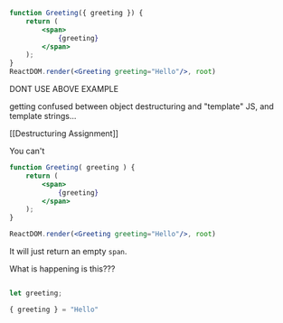 ```jsx
function Greeting({ greeting }) {
	return (
		<span>
			{greeting}
		</span>
	);
}
ReactDOM.render(<Greeting greeting="Hello"/>, root)
```

DONT USE ABOVE EXAMPLE

getting confused between object destructuring and "template" JS, and template strings...

[[Destructuring Assignment]]


You can't 
```jsx
function Greeting( greeting ) {
	return (
		<span>
			{greeting}
		</span>
	);
}

ReactDOM.render(<Greeting greeting="Hello"/>, root)
```

It will just return an empty `span`.

What is happening is this???

```jsx

let greeting;

{ greeting } = "Hello"
```